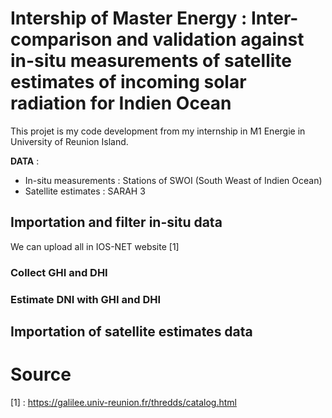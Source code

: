 # Intership of Master Energy : Inter-comparison and validation against in-situ measurements of satellite estimates of incoming solar radiation for Indien Ocean

This projet is my code development from my internship in M1 Energie in University of Reunion Island.

**DATA** : 
+ In-situ measurements : Stations of SWOI (South Weast of Indien Ocean)
+ Satellite estimates : SARAH 3

## Importation and filter in-situ data
We can upload all in IOS-NET website [1]

### Collect GHI and DHI

### Estimate DNI with GHI and DHI








## Importation of satellite estimates data


# Source
[1] : https://galilee.univ-reunion.fr/thredds/catalog.html
